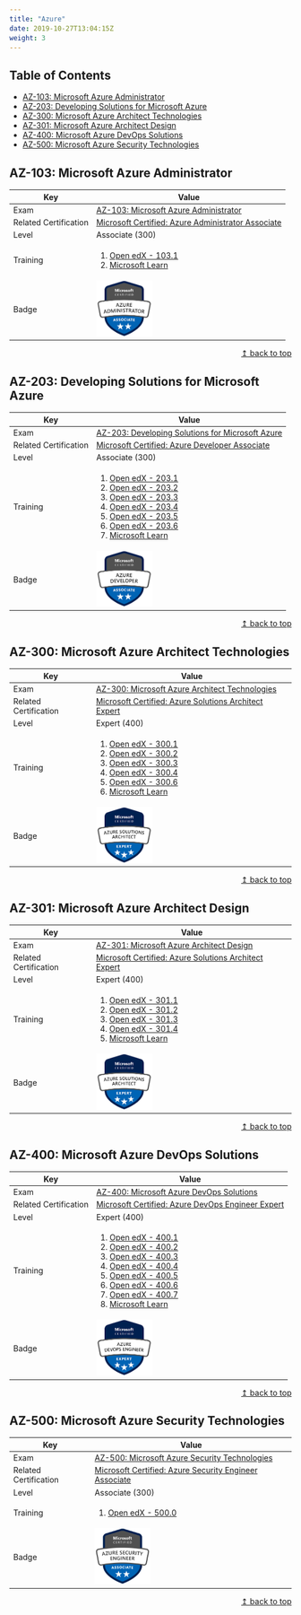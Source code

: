 ```yaml
---
title: "Azure"
date: 2019-10-27T13:04:15Z
weight: 3
---
```


## Table of Contents
* [AZ-103: Microsoft Azure Administrator](#az-103-microsoft-azure-administrator)
* [AZ-203: Developing Solutions for Microsoft Azure](#az-203-developing-solutions-for-microsoft-azure)
* [AZ-300: Microsoft Azure Architect Technologies](#az-300-microsoft-azure-architect-technologies)
* [AZ-301: Microsoft Azure Architect Design](#az-301-microsoft-azure-architect-design)
* [AZ-400: Microsoft Azure DevOps Solutions](#az-400-microsoft-azure-devops-solutions)
* [AZ-500: Microsoft Azure Security Technologies](#az-500-microsoft-azure-security-technologies)

## AZ-103: Microsoft Azure Administrator

| Key | Value |
| ------------- | ------------- |
| Exam | <a href="https://www.microsoft.com/en-us/learning/exam-AZ-103.aspx" target="_blank">AZ-103: Microsoft Azure Administrator</a> |
| Related Certification | <a href="https://www.microsoft.com/en-us/learning/azure-administrator.aspx" target="_blank">Microsoft Certified: Azure Administrator Associate</a> |
| Level | Associate (300) |
| Training | <ol><li><a href="https://aka.ms/openedx-AZ-103.1-about" target="_blank">Open edX - 103.1</a></li><li><a href="https://docs.microsoft.com/en-us/learn/browse/?products=azure&resource_type=learning%20path&roles=administrator" target="_blank">Microsoft Learn</a></li></ol> |
| Badge | <img src="/images/badge-azure-administrator.png" alt="Azure Administrator Associate" width="100px">  |

<div align="right"><a href="#table-of-contents">↥ back to top</a></div>

## AZ-203: Developing Solutions for Microsoft Azure

| Key | Value |
| ------------- | ------------- |
| Exam | <a href="https://www.microsoft.com/en-us/learning/exam-AZ-203.aspx" target="_blank">AZ-203: Developing Solutions for Microsoft Azure</a> |
| Related Certification | <a href="https://www.microsoft.com/en-us/learning/azure-developer.aspx" target="_blank">Microsoft Certified: Azure Developer Associate</a> |
| Level | Associate (300) |
| Training | <ol><li><a href="https://aka.ms/openedx-AZ-203.1-about" target="_blank">Open edX - 203.1</a></li><li><a href="https://aka.ms/openedx-AZ-203.2-about" target="_blank">Open edX - 203.2</a></li><li><a href="https://aka.ms/openedx-AZ-203.3-about" target="_blank">Open edX - 203.3</a></li><li><a href="https://aka.ms/openedx-AZ-203.4-about" target="_blank">Open edX - 203.4</a></li><li><a href="https://aka.ms/openedx-AZ-203.5-about" target="_blank">Open edX - 203.5</a></li><li><a href="https://aka.ms/openedx-AZ-203.6-about" target="_blank">Open edX - 203.6</a></li><li><a href="https://docs.microsoft.com/en-us/learn/browse/?products=azure&resource_type=learning%20path&roles=developer" target="_blank">Microsoft Learn</a></li></ol> |
| Badge | <img src="/images/badge-azure-developer.png" alt="Azure Developer Associate" width="100px">  |

<div align="right"><a href="#table-of-contents">↥ back to top</a></div>

## AZ-300: Microsoft Azure Architect Technologies

| Key | Value |
| ------------- | ------------- |
| Exam | <a href="https://www.microsoft.com/en-us/learning/exam-AZ-300.aspx" target="_blank">AZ-300: Microsoft Azure Architect Technologies</a> |
| Related Certification | <a href="https://www.microsoft.com/en-us/learning/azure-solutions-architect.aspx" target="_blank">Microsoft Certified: Azure Solutions Architect Expert</a> |
| Level | Expert (400) |
| Training | <ol><li><a href="https://aka.ms/openedx-AZ-300.1-about" target="_blank">Open edX - 300.1</a></li><li><a href="https://aka.ms/openedx-AZ-300.2-about" target="_blank">Open edX - 300.2</a></li><li><a href="https://aka.ms/openedx-AZ-300.3-about" target="_blank">Open edX - 300.3</a></li><li><a href="https://aka.ms/openedx-AZ-300.4-about" target="_blank">Open edX - 300.4</a></li><li><a href="https://aka.ms/openedx-AZ-300.6-about" target="_blank">Open edX - 300.6</a></li><li><a href="https://docs.microsoft.com/en-us/learn/browse/?products=azure&resource_type=learning%20path&roles=solution-architect" target="_blank">Microsoft Learn</a></li></ol> |
| Badge | <img src="/images/badge-azure-solutions-architect.png" alt="Azure Solutions Architect Expert" width="100px">  |

<div align="right"><a href="#table-of-contents">↥ back to top</a></div>

## AZ-301: Microsoft Azure Architect Design

| Key | Value |
| ------------- | ------------- |
| Exam | <a href="https://www.microsoft.com/en-us/learning/exam-az-301.aspx" target="_blank">AZ-301: Microsoft Azure Architect Design</a> |
| Related Certification | <a href="https://www.microsoft.com/en-us/learning/azure-solutions-architect.aspx" target="_blank">Microsoft Certified: Azure Solutions Architect Expert</a> |
| Level | Expert (400) |
| Training | <ol><li><a href="https://aka.ms/openedx-AZ-301.1-about" target="_blank">Open edX - 301.1</a></li><li><a href="https://aka.ms/openedx-AZ-301.2-about" target="_blank">Open edX - 301.2</a></li><li><a href="https://aka.ms/openedx-AZ-301.3-about" target="_blank">Open edX - 301.3</a></li><li><a href="https://aka.ms/openedx-AZ-301.4-about" target="_blank">Open edX - 301.4</a></li><li><a href="https://docs.microsoft.com/en-us/learn/browse/?products=azure&resource_type=learning%20path&roles=solution-architect" target="_blank">Microsoft Learn</a></li></ol> |
| Badge | <img src="/images/badge-azure-solutions-architect.png" alt="Azure Solutions Architect Expert" width="100px">  |

<div align="right"><a href="#table-of-contents">↥ back to top</a></div>

## AZ-400: Microsoft Azure DevOps Solutions

| Key | Value |
| ------------- | ------------- |
| Exam | <a href="https://www.microsoft.com/en-us/learning/exam-az-400.aspx" target="_blank">AZ-400: Microsoft Azure DevOps Solutions</a> |
| Related Certification | <a href="https://www.microsoft.com/en-us/learning/azure-devops.aspx" target="_blank">Microsoft Certified: Azure DevOps Engineer Expert</a> |
| Level | Expert (400) |
| Training | <ol><li><a href="https://aka.ms/elms-AZ-400.1-about" target="_blank">Open edX - 400.1</a></li><li><a href="https://aka.ms/elms-AZ-400.2-about" target="_blank">Open edX - 400.2</a></li><li><a href="https://aka.ms/elms-AZ-400.3-about" target="_blank">Open edX - 400.3</a></li><li><a href="https://aka.ms/elms-AZ-400.4-about" target="_blank">Open edX - 400.4</a></li><li><a href="https://aka.ms/elms-AZ-400.5-about" target="_blank">Open edX - 400.5</a></li><li><a href="https://aka.ms/elms-AZ-400.6-about" target="_blank">Open edX - 400.6</a></li><li><a href="https://aka.ms/elms-AZ-400.7-about" target="_blank">Open edX - 400.7</a></li><li><a href="https://docs.microsoft.com/en-us/learn/browse/?resource_type=learning%20path&products=azure&roles=devops-engineer" target="_blank">Microsoft Learn</a></li></ol> |
| Badge | <img src="/images/badge-azure-devops-engineer.png" alt="Azure DevOps Engineer Expert" width="100px">  |

<div align="right"><a href="#table-of-contents">↥ back to top</a></div>

## AZ-500: Microsoft Azure Security Technologies

| Key | Value |
| ------------- | ------------- |
| Exam | <a href="https://www.microsoft.com/en-us/learning/exam-az-500.aspx" target="_blank">AZ-500: Microsoft Azure Security Technologies</a> |
| Related Certification | <a href="https://www.microsoft.com/en-us/learning/azure-security-engineer.aspx" target="_blank">Microsoft Certified: Azure Security Engineer Associate</a> |
| Level | Associate (300) |
| Training | <ol><li><a href="https://aka.ms/elms-AZ-500.0-about" target="_blank">Open edX - 500.0</a></li></ol> |
| Badge | <img src="/images/badge-azure-security-engineer.png" alt="Azure Security Engineer Associate" width="100px">  |

<div align="right"><a href="#table-of-contents">↥ back to top</a></div>